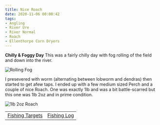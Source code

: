 ```yaml
---
title: Nice Roach
date: 2020-11-06 00:00:42
tags:
- Angling
- River Ure
- River Normal
- Roach
- Ellenthorpe Corn Dryers
---
```

**Chilly & Foggy Day**
This was a fairly chilly day with fog rolling of the field and down into the river.

![Rolling Fog](/images/2020-11-06/Fog.jpg)

I presevered with worm (alternating between lobworm and dendras) then started to get afew taps. I ended up with a few medium sized Perch and a couple of nice Roach. One was exactly 1lb and was a bit battle-scarred but this one was 1lb 2oz and in prime condition.

![1lb 2oz Roach](/images/2020-11-06/1lb2ozRoach.jpg)

|||
|---------|------|
|<a href="/2020/07/20200726-Fishing-Targets/">Fishing Targets</a>|<a href="/2020/08/20200816-FishingLog/">Fishing Log</a>|
